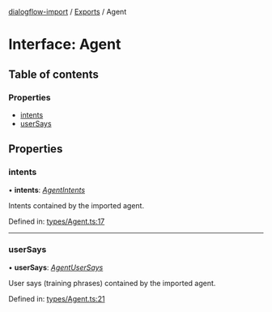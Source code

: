 [dialogflow-import](../README.md) / [Exports](../modules.md) / Agent

# Interface: Agent

## Table of contents

### Properties

- [intents](agent.md#intents)
- [userSays](agent.md#usersays)

## Properties

### intents

• **intents**: [*AgentIntents*](../modules.md#agentintents)

Intents contained by the imported agent.

Defined in: [types/Agent.ts:17](https://github.com/edupsousa/dialogflow-import/blob/a6244af/src/types/Agent.ts#L17)

___

### userSays

• **userSays**: [*AgentUserSays*](../modules.md#agentusersays)

User says (training phrases) contained by the imported agent.

Defined in: [types/Agent.ts:21](https://github.com/edupsousa/dialogflow-import/blob/a6244af/src/types/Agent.ts#L21)
